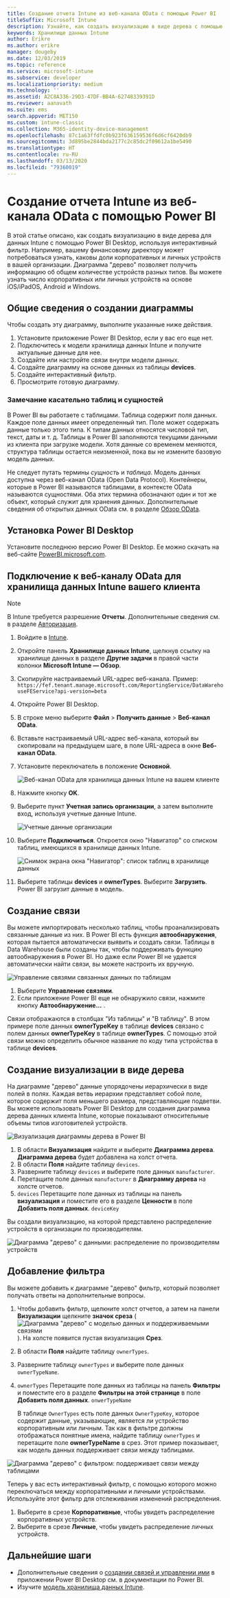 ```yaml
---
title: Создание отчета Intune из веб-канала OData с помощью Power BI
titleSuffix: Microsoft Intune
description: Узнайте, как создать визуализацию в виде дерева с помощью Power BI Desktop, используя интерактивный фильтр из API хранилища данных Intune.
keywords: Хранилище данных Intune
author: Erikre
ms.author: erikre
manager: dougeby
ms.date: 12/03/2019
ms.topic: reference
ms.service: microsoft-intune
ms.subservice: developer
ms.localizationpriority: medium
ms.technology: ''
ms.assetid: A2C8A336-29D3-47DF-BB4A-62748339391D
ms.reviewer: aanavath
ms.suite: ems
search.appverid: MET150
ms.custom: intune-classic
ms.collection: M365-identity-device-management
ms.openlocfilehash: 87c1a63ffdfc0b923f636159536f6d6cf6420db9
ms.sourcegitcommit: 3d895be2844bda2177c2c85dc2f09612a1be5490
ms.translationtype: HT
ms.contentlocale: ru-RU
ms.lasthandoff: 03/13/2020
ms.locfileid: "79360019"
---
```

# <a name="create-an-intune-report-from-the-odata-feed-with-power-bi"></a>Создание отчета Intune из веб-канала OData с помощью Power BI

В этой статье описано, как создать визуализацию в виде дерева для данных Intune с помощью Power BI Desktop, используя интерактивный фильтр. Например, вашему финансовому директору может потребоваться узнать, каковы доли корпоративных и личных устройств в вашей организации. Диаграмма "дерево" позволяет получить информацию об общем количестве устройств разных типов. Вы можете узнать число корпоративных или личных устройств на основе iOS/iPadOS, Android и Windows.

## <a name="overview-of-creating-the-chart"></a>Общие сведения о создании диаграммы

Чтобы создать эту диаграмму, выполните указанные ниже действия.
1. Установите приложение Power BI Desktop, если у вас его еще нет.
2. Подключитесь к модели хранилища данных Intune и получите актуальные данные для нее.
3. Создайте или настройте связи внутри модели данных.
4. Создайте диаграмму на основе данных из таблицы **devices**.
5. Создайте интерактивный фильтр.
6. Просмотрите готовую диаграмму.

### <a name="a-note-about-tables-and-entities"></a>Замечание касательно таблиц и сущностей

В Power BI вы работаете с таблицами. Таблица содержит поля данных. Каждое поле данных имеет определенный тип. Поле может содержать данные только этого типа. К типам данных относятся числовой тип, текст, даты и т. д. Таблицы в Power BI заполняются текущими данными из клиента при загрузке модели. Хотя данные со временем меняются, структура таблицы остается неизменной, пока вы не измените базовую модель данных.

Не следует путать термины *сущность* и *таблица*. Модель данных доступна через веб-канал OData (Open Data Protocol). Контейнеры, которые в Power BI называются таблицами, в контексте OData называются сущностями. Оба этих термина обозначают один и тот же объект, который служит для хранения данных. Дополнительные сведения об открытых данных OData см. в разделе [Обзор OData](/odata/overview).

## <a name="install-power-bi-desktop"></a>Установка Power BI Desktop

Установите последнюю версию Power BI Desktop. Ее можно скачать на веб-сайте [PowerBI.microsoft.com](https://powerbi.microsoft.com/desktop).

## <a name="connect-to-the-odata-feed-for-the-intune-data-warehouse-for-your-tenant"></a>Подключение к веб-каналу OData для хранилища данных Intune вашего клиента

> [!Note]  
> В Intune требуется разрешение **Отчеты**. Дополнительные сведения см. в разделе [Авторизация](reports-api-url.md#authorization).

1. Войдите в [Intune](https://go.microsoft.com/fwlink/?linkid=2090973).
2. Откройте панель **Хранилище данных Intune**, щелкнув ссылку на хранилище данных в разделе **Другие задачи** в правой части колонки **Microsoft Intune — Обзор**.
3. Скопируйте настраиваемый URL-адрес веб-канала. Пример: `https://fef.tenant.manage.microsoft.com/ReportingService/DataWarehouseFEService?api-version=beta`
4. Откройте Power BI Desktop.
5. В строке меню выберите **Файл** > **Получить данные** > **Веб-канал OData**.
6. Вставьте настраиваемый URL-адрес веб-канала, который вы скопировали на предыдущем шаге, в поле URL-адреса в окне **Веб-канал OData**.
7. Установите переключатель в положение **Основной**.

    ![Веб-канал OData для хранилища данных Intune на вашем клиенте](./media/reports-proc-create-with-odata/reports-create-01-odatafeed.png)

8. Нажмите кнопку **OK**.
9. Выберите пункт **Учетная запись организации**, а затем выполните вход, используя учетные данные Intune.

    ![Учетные данные организации](./media/reports-proc-create-with-odata/reports-create-02-org-account.png)

10. Выберите **Подключиться**. Откроется окно "Навигатор" со списком таблиц, имеющихся в хранилище данных Intune.

    ![Снимок экрана окна "Навигатор": список таблиц в хранилище данных](./media/reports-proc-create-with-odata/reports-create-02-loadentities.png)

11. Выберите таблицы **devices** и **ownerTypes**.  Выберите **Загрузить**. Power BI загрузит данные в модель.

## <a name="create-a-relationship"></a>Создание связи

Вы можете импортировать несколько таблиц, чтобы проанализировать связанные данные из них. В Power BI есть функция **автообнаружения**, которая пытается автоматически выявить и создать связи. Таблицы в Data Warehouse были созданы так, чтобы поддерживать функцию автообнаружения в Power BI. Но даже если Power BI не удается автоматически найти связи, вы можете настроить их вручную.

![Управление связями связанных данных по таблицам](./media/reports-proc-create-with-odata/reports-create-03-managerelationships.png)

1. Выберите **Управление связями**.
2. Если приложение Power BI еще не обнаружило связи, нажмите кнопку **Автообнаружение...** .

Связи отображаются в столбцах "Из таблицы" и "В таблицу". В этом примере поле данных **ownerTypeKey** в таблице **devices** связано с полем данных **ownerTypeKey** в таблице **ownerTypes**. С помощью этой связи можно определить обычное название по коду типа устройства в таблице **devices**.

## <a name="create-a-treemap-visualization"></a>Создание визуализации в виде дерева

На диаграмме "дерево" данные упорядочены иерархически в виде полей в полях. Каждая ветвь иерархии представляет собой поле, которое содержит поля меньшего размера, представляющие подветви. Вы можете использовать Power BI Desktop для создания диаграмма дерева данных клиента Intune, которые показывают относительные объемы типов изготовителей устройств.

![Визуализация диаграммы дерева в Power BI](./media/reports-proc-create-with-odata/reports-create-03-treemap.png)

1. В области **Визуализация** найдите и выберите **Диаграмма дерева**. **Диаграмма дерева** будет добавлена на холст отчета.
2. В области **Поля** найдите таблицу `devices`.
3. Разверните таблицу `devices` и выберите поле данных `manufacturer`.
4. Перетащите поле данных `manufacturer` в **Диаграмму дерева** на холсте отчетов.
5. `devices` Перетащите поле данных из таблицы на панель **визуализация** и поместите его в разделе **Ценности** в поле **Добавить поля данных**. `deviceKey`  

Вы создали визуализацию, на которой представлено распределение устройств в организации по производителям.

![Диаграмма "дерево" с данными: распределение по производителям устройств](./media/reports-proc-create-with-odata/reports-create-06-treemapwdata.png)

## <a name="add-a-filter"></a>Добавление фильтра

Вы можете добавить к диаграмме "дерево" фильтр, который позволяет получать ответы на дополнительные вопросы.

1. Чтобы добавить фильтр, щелкните холст отчетов, а затем на панели **Визуализации** щелкните **значок среза** (![Диаграмма "дерево" с моделью данных и поддерживаемыми связями](./media/reports-proc-create-with-odata/reports-create-slicer.png)). На холсте появится пустая визуализация **Срез**.
2. В области **Поля** найдите таблицу `ownerTypes`.
3. Разверните таблицу `ownerTypes` и выберите поле данных `ownerTypeName`.
4. `ownerTypes` Перетащите поле данных из таблицы на панель **Фильтры** и поместите его в разделе **Фильтры на этой странице** в поле **Добавить поля данных**. `onwerTypeName`  

   В таблице `OwnerTypes` есть поле данных `OwnerTypeKey`, которое содержит данные, указывающие, является ли устройство корпоративным или личным. Так как в фильтре должны отображаться понятные имена, найдите таблицу `ownerTypes` и перетащите поле **ownerTypeName** в срез. Этот пример показывает, как модель данных поддерживает связи между таблицами.

![Диаграмма "дерево" с фильтром: поддерживает связи между таблицами](./media/reports-proc-create-with-odata/reports-create-08_ownertype.png)

Теперь у вас есть интерактивный фильтр, с помощью которого можно переключаться между корпоративными и личными устройствами. Используйте этот фильтр для отслеживания изменений распределения.

1. Выберите в срезе **Корпоративные**, чтобы увидеть распределение корпоративных устройств.
2. Выберите в срезе **Личные**, чтобы увидеть распределение личных устройств.

## <a name="next-steps"></a>Дальнейшие шаги

- Дополнительные сведения о [создании связей и управлении ими](https://powerbi.microsoft.com/documentation/powerbi-desktop-create-and-manage-relationships/) в приложении Power BI Desktop см. в документации по Power BI.
- Изучите [модель хранилища данных Intune](reports-ref-data-model.md).
